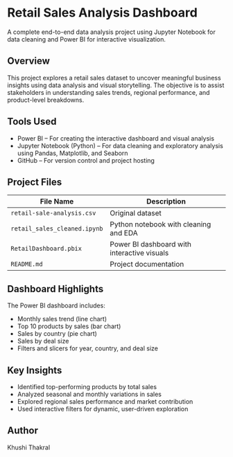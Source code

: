 # Retail Sales Analysis Dashboard

A complete end-to-end data analysis project using Jupyter Notebook for data cleaning and Power BI for interactive visualization.

## Overview

This project explores a retail sales dataset to uncover meaningful business insights using data analysis and visual storytelling. The objective is to assist stakeholders in understanding sales trends, regional performance, and product-level breakdowns.

## Tools Used

- Power BI – For creating the interactive dashboard and visual analysis
- Jupyter Notebook (Python) – For data cleaning and exploratory analysis using Pandas, Matplotlib, and Seaborn
- GitHub – For version control and project hosting

## Project Files

| File Name                   | Description                                  |
|----------------------------|----------------------------------------------|
| `retail-sale-analysis.csv` | Original dataset                             |
| `retail_sales_cleaned.ipynb` | Python notebook with cleaning and EDA      |
| `RetailDashboard.pbix`     | Power BI dashboard with interactive visuals  |
| `README.md`                | Project documentation                        |

## Dashboard Highlights

The Power BI dashboard includes:

- Monthly sales trend (line chart)
- Top 10 products by sales (bar chart)
- Sales by country (pie chart)
- Sales by deal size
- Filters and slicers for year, country, and deal size

## Key Insights

- Identified top-performing products by total sales
- Analyzed seasonal and monthly variations in sales
- Explored regional sales performance and market contribution
- Used interactive filters for dynamic, user-driven exploration

## Author

Khushi Thakral  
